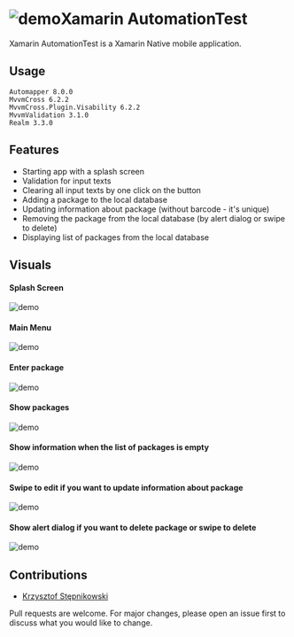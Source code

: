 # ![demo](https://github.com/kstepnikowski/Xamarin.Native.AutomationTest/blob/master/AutomationTest/AutomationTest.Droid/Resources/drawable/ic_launcher_round.png?raw=true)Xamarin AutomationTest

Xamarin AutomationTest is a Xamarin Native mobile application.


## Usage

```
Automapper 8.0.0
MvvmCross 6.2.2
MvvmCross.Plugin.Visability 6.2.2
MvvmValidation 3.1.0
Realm 3.3.0
```
## Features

* Starting app with a splash screen
* Validation for input texts
* Clearing all input texts by one click on the button 
* Adding a package to the local database
* Updating information about package (without barcode - it's unique)
* Removing the package from the local database (by alert dialog or swipe to delete)
* Displaying list of packages from the local database

## Visuals

#### Splash Screen

![demo](https://github.com/kstepnikowski/Xamarin.Native.AutomationTest/blob/master/screenshots/splash.png?raw=true)


#### Main Menu

![demo](https://github.com/kstepnikowski/Xamarin.Native.AutomationTest/blob/master/screenshots/mainMenu.png?raw=true)

#### Enter package

![demo](https://github.com/kstepnikowski/Xamarin.Native.AutomationTest/blob/master/screenshots/dimms.png?raw=true)

#### Show packages

![demo](https://github.com/kstepnikowski/Xamarin.Native.AutomationTest/blob/master/screenshots/packagesList.png?raw=true)

#### Show information when the list of packages is empty

![demo](https://github.com/kstepnikowski/Xamarin.Native.AutomationTest/blob/master/screenshots/emptyPackagesList.png?raw=true)

#### Swipe to edit if you want to update information about package

![demo](https://github.com/kstepnikowski/Xamarin.Native.AutomationTest/blob/master/screenshots/swipe2edit.gif?raw=true)

#### Show alert dialog if you want to delete package or swipe to delete

![demo](https://github.com/kstepnikowski/Xamarin.Native.AutomationTest/blob/master/screenshots/swipe2delete.gif?raw=true)

## Contributions

* [Krzysztof Stępnikowski](https://github.com/kstepnikowski)

Pull requests are welcome. For major changes, please open an issue first to discuss what you would like to change.
